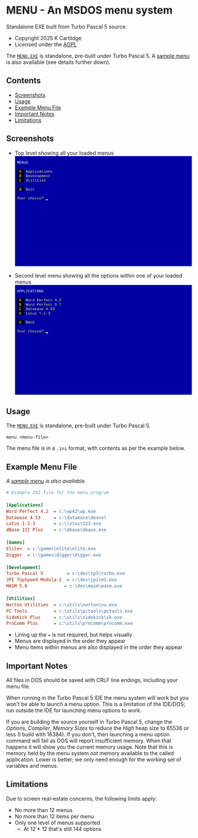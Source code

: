 # MENU - An MSDOS menu system

Standalone EXE built from Turbo Pascal 5 source.

- Copyright 2025 K Cartlidge
- Licensed under the [AGPL](./LICENSE.md)

The [`MENU.EXE`](./MENU.EXE) is standalone, pre-built under Turbo Pascal 5.
A [sample menu](./example.ini) is also available (see details further down).

## Contents

- [Screenshots](#screenshots)
- [Usage](#usage)
- [Example Menu File](#example-menu-file)
- [Important Notes](#important-notes)
- [Limitations](#limitations)

## Screenshots

- Top level showing all your loaded menus
![screenshot1](./screenshot1.png)

- Second level menu showing all the options within one of your loaded menus
![screenshot2](./screenshot2.png)

## Usage

The [`MENU.EXE`](./MENU.EXE) is standalone, pre-built under Turbo Pascal 5.

``` dos
menu <menu-file>
```

The menu file is in a `.ini` format, with contents as per the example below.

## Example Menu File

*A [sample menu](./example.ini) is also available.*

``` ini
# Example INI file for the menu program

[Applications]
Word Perfect 4.2  = c:\wp42\wp.exe
Dataease 4.53     = c:\dataease\deasel
Lotus 1-2-3       = c:\lotus\123.exe
dBase III Plus    = c:\dbase\dbase.exe

[Games]
Elite+  = c:\games\elite\elite.exe
Digger  = c:\games\digger\digger.exe

[Development]
Turbo Pascal 5         = c:\dev\tp5\turbo.exe
JPI TopSpeed Modula-2  = c:\dev\jpi\m2.exe
MASM 5.0              = c:\dev\masm\masm.exe

[Utilities]
Norton Utilities  = c:\utils\norton\nu.exe
PC Tools          = c:\utils\pctools\pctools.exe
SideKick Plus     = c:\utils\sidekick\sk.exe
ProComm Plus      = c:\utils\procomm\procomm.exe
```

- Lining up the `=` is not required, but helps visually
- Menus are displayed in the order they appear
- Menu items within menus are also displayed in the order they appear

## Important Notes

All files in DOS should be saved with CRLF line endings, including your menu file.

When running in the Turbo Pascal 5 IDE the menu system will work but you won't be able to launch a menu option.  This is a limitation of the IDE/DOS; run outside the IDE for launching menu options to work.

If you are building the source yourself in Turbo Pascal 5, change the *Options*, *Compiler*, *Memory Sizes* to reduce the *High* heap size to 65536 or less (I build with 16384).  If you don't, then launching a menu option command will fail as DOS will report insufficient memory.  When that happens it will show you the current memory usage.  Note that this is memory held by the menu system *not* memory available to the called application.  Lower is better; we only need enough for the working set of variables and menus.

## Limitations

Due to screen real-estate concerns, the following limits apply:

- No more than 12 menus
- No more than 12 items per menu
- Only one level of menus supported
  - At 12 * 12 that's still 144 options
